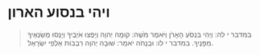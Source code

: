 # ויהי בנסוע הארון

> במדבר י לה: וַיְהִי בִּנְסֹעַ הָאָרֹן וַיֹּאמֶר מֹשֶׁה:  קוּמָה יְהוָה וְיָפֻצוּ אֹיְבֶיךָ וְיָנֻסוּ מְשַׂנְאֶיךָ מִפָּנֶיךָ.
> במדבר י לו: וּבְנֻחֹה יֹאמַר:  שׁוּבָה יְהוָה רִבְבוֹת אַלְפֵי יִשְׂרָאֵל. 
 

